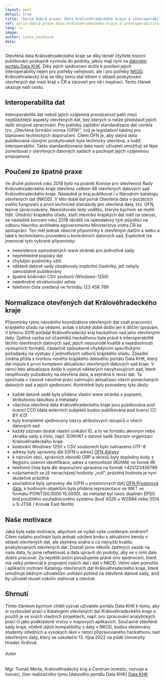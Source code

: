 ```yaml
---
layout: post
detail: true
title: "Série Dobrá praxe: Data Královéhradeckého kraje a interoperabilita"
ref: série-dobrá-praxe-data-královéhradeckého-kraje-a-interoperabilita
lang: cs
image:
author: lenka_kováčová
date:
---
```

Otevřená data Královéhradeckého kraje se díky téměř čtyřleté historii publikování postupně vyvinula do podoby, jakou mají nyní na [datovém portálu Data KHK][Data KHK].
Díky jejich sjednocení došlo k posílení jejich interoperability nejen pro potřeby veřejnosti, ale i pro potřeby [NKOD][NKOD].
Královéhradecký kraj se díky tomu stal lídrem v oblasti poskytování otevřených dat mezi kraji v ČR a zároveň pro ně i inspirací. 
Tento článek ukazuje naši cestu.

<!--more-->

## Interoperabilita dat
Interoperabilita dat neboli jejich vzájemná provázanost patří mezi nejdůležitější aspekty otevřených dat, bez kterých si nelze představit jejich další strojové zpracování.
Pro potřeby zajištění standardizace dat vznikla tzv. „Otevřená formální norma (OFN)“, což je legislativní nástroj pro stanovení technických doporučení.
Cílem OFN je, aby stejná data publikovaná různými poskytovateli byla technicky otevřená, a tudíž interoperabilní. 
Takto standardizovaná data navíc uživateli umožňují se lépe zorientovat v otevřených datových sadách a pochopit jejich vzájemnou propojenost.

## Poučení ze špatné praxe
Ve druhé polovině roku 2018 bylo na podnět Komise pro otevřenost Rady Královéhradeckého kraje otevřeno celkem 48 otevřených datových sad Královéhradeckého kraje.
Následně je kraj publikoval i v Národním katalogu otevřených dat (NKOD).
V této době byl portál Otevřená data v počátcích svého fungování a první technické standardy pro otevřená data, tzv. OFN, teprve zpracovávány.
Neexistovalo tedy vodítko, kterým bychom se mohli řídit. 
Úředníci krajského úřadu, kteří otevírání krajských dat měli na starost, se následně koncem roku 2018 obrátili na opendatový tým působící na odboru hlavního architekta egovernmentu Ministerstva vnitra ČR ke spolupráci.
Ten měl jednak obecné připomínky k otevřeným datům a webu a také k technickému provedení u konkrétních datových sad. Explicitně lze jmenovat tyto vybrané připomínky:

- neexistence samostatných www stránek pro jednotlivé sady
- nepřehledné popisky dat
- chybějící podmínky užití
- některé datové sady obsahovaly implicitní číselníky, jež nebyly samostatně publikovány
- špatné kódování CSV souborů (Windows-1250)
- nejednotné strukturování adres
- telefonní čísla uvedená ve formátu 123 456 789

## Normalizace otevřených dat Královéhradeckého kraje
Připomínky týmu národního koordinátora otevřených dat vzali pracovníci krajského úřadu na vědomí, avšak v blízké době došlo jen k dílčím úpravám.
V březnu 2019 pořádal Královéhradecký kraj hackathon nad jeho otevřenými daty. 
Zpětná vazba od účastníků hackathonu byla právě k interoperabilitě těchto otevřených datových sad, jejich nesourodé kvalitě a nejednotnosti výstupních formátů, částečně způsobené chybějícími specifickými požadavky na výstupy z jednotlivých odborů krajského úřadu.
Zásadní změna přišla s tvorbou nového krajského datového portálu Data KHK, který dal impuls k první komplexní aktualizaci otevřených datových sad kraje.
V rámci této aktualizace došlo k vyjmutí některých nevyhovujících sad, které nesplňovaly požadavky na otevřená data, a zejména k revizi dat.
Ta spočívala v časově náročné práci zahrnující aktualizaci všech ponechaných datových sad a jejich sjednocení. 
Konkrétně byly provedeny tyto úkoly:

- každé datově sadě byla přidána vlastní www stránka s popisem, atributovou tabulkou a metadaty
- všechna otevřená data Královéhradeckého kraje jsou publikována pod licencí CC0 (data externích subjektů budou publikována pod licencí CC BY 4.0)
- byly kompletně sjednoceny názvy atributových sloupců u všech datových sad
- každý záznam dostal vlastní unikátní ID, a to ve formátu akronym nebo zkratka sady a číslo, např. SOKHK1 v datové sadě Seznam organizací Královéhradeckého kraje
- kódování Windows-1250 v CSV souborech bylo nahrazeno UTF-8
- adresy byly upraveny dle [OFN u adres] [OFN Adresy]
- k názvům obcí, správních obvodů ORP a okresů byly doplněny kódy z Registru územní identifikace, adres a nemovitostí (RÚIAN) ve formě IRI
- telefonní čísla byla dle doporučení upravena na formát +420123456789
- vzáznamech se již nenacházejí hodnoty „null“, prázdná hodnota je nyní skutečně prázdná
- souřadnice byly upraveny dle [OFN u prostorových dat] [OFN Prostorová data], k bodovým objektům byla přidána reprezentace ve WKT ve formátu POINT(50.0000 15.0000), do metadat byl navíc doplněn EPSG kód použitého souřadnicového systému (buď 4326 u WGS84 nebo 5514 u S-JTSK / Krovak East North)

## Naše motivace
Jaká byla naše motivace, abychom se vydali výše uvedeným směrem?
Cílem našeho počínání bylo jednak udržení kroku s aktuálními trendy v oblasti otevřených dat, ale zejména snaha o co nejvyšší kvalitu poskytovaných otevřených dat. 
Dostali jsme několik zpětných vazeb na naše data, ty jsme reflektovali a data upravili do podoby, aby se s nimi dalo dobře pracovat.
Za největší počin považujeme právě ono sjednocení, které má velký potenciál k propojení našich dat i dat v NKOD.
Velmi nám pomohlo i aplikační rozhraní Katalogu otevřených dat Královéhradeckého kraje, které umožňuje běžným uživatelům unikátní pohled na otevřené datové sady, aniž by uživatel musel cokoliv stahovat a otevírat. 

## Shrnutí
Tímto článkem bychom chtěli vyzvat uživatele portálu Data KHK k tomu, aby si vyzkoušeli práci s Katalogem otevřených dat Královéhradeckého kraje a použili je ve svých vlastních projektech, např. pro zpracování analytických prací či jako podkladové vrstvy v mapových aplikacích. 
Současné otevřené sady kraje, včetně jejich kompatibility s daty v NKOD, budou otestovány studenty středních a vysokých škol v rámci připravovaného hackathonu nad otevřenými daty, který se uskuteční 13. října 2022 na půdě Univerzity Hradec Králové.

###### Autor
Mgr. Tomáš Merta, Královéhradecký kraj a Centrum investic, rozvoje a inovací, člen realizačního týmu [datového portálu Data KHK] [Data KHK]

[Data KHK]: https://www.datakhk.cz/ "Data KHK"
[NKOD]: https://data.gov.cz/datov%C3%A9-sady "NKOD"
[OFN Adresy]: https://ofn.gov.cz/adresy/2020-07-01/ "OFN Adresy"
[OFN Prostorová data]: https://ofn.gov.cz/prostorov%C3%A1-data/2019-08-22/ "OFN Prostorová data"
